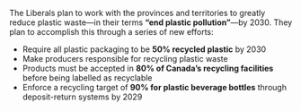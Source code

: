 The Liberals plan to work with the provinces and territories to greatly reduce plastic waste—in their terms **“end plastic pollution”**—by 2030. They plan to accomplish this through a series of new efforts:

- Require all plastic packaging to be **50% recycled plastic** by 2030
- Make producers responsible for recycling plastic waste
- Products must be accepted in **80% of Canada’s recycling facilities** before being labelled as recyclable
- Enforce a recycling target of **90% for plastic beverage bottles** through deposit-return systems by 2029
